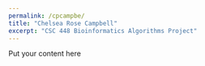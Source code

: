 ```yaml
---
permalink: /cpcampbe/
title: "Chelsea Rose Campbell"
excerpt: "CSC 448 Bioinformatics Algorithms Project"
---
```


Put your content here
